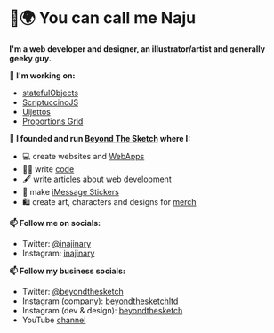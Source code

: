 # 👋🌍 You can call me Naju

**I'm a web developer and designer, an illustrator/artist and generally geeky guy.**

**🔭 I'm working on:**
- [statefulObjects](https://github.com/NajuDev/statefulObjects)
- [ScriptuccinoJS](https://github.com/beyondthesketch/ScriptuccinoJS)
- [Uijettos](https://github.com/beyondthesketch/uijettos)
- [Proportions Grid](https://github.com/beyondthesketch/proportions-grid)


**🏢 I founded and run [Beyond The Sketch](https://www.beyondthesketch.com/) where I:**
- 💻 create websites and [WebApps](https://www.beyondthesketch.com/webapps)
- 👨‍💻 write [code](https://github.com/beyondthesketch)
- 🖋 write [articles](https://www.beyondthesketch.com/developer#articles) about web development
- 📲 make [iMessage Stickers](https://www.beyondthesketch.com/imessage-stickers) 
- 🛍 create art, characters and designs for [merch](https://shop.spreadshirt.co.uk/beyondthesketch)


**📫 Follow me on socials:**
- Twitter: [@inajinary](https://twitter.com/inajinary)
- Instagram: [inajinary](https://www.instagram.com/inajinary/)

**📫 Follow my business socials:**
- Twitter: [@beyondthesketch](https://twitter.com/beyondthesketch)
- Instagram (company): [beyondthesketchltd](https://www.instagram.com/beyondthesketchltd/)
- Instagram (dev & design): [beyondthesketch](https://www.instagram.com/beyondthesketch/)
- YouTube [channel](https://www.youtube.com/channel/UCYd_CTychF9kxYToaAWPiPQ)

<!--
**NajuDev/NajuDev** is a ✨ _special_ ✨ repository because its `README.md` (this file) appears on your GitHub profile.

Here are some ideas to get you started:

- 🔭 I’m currently working on ...
- 🌱 I’m currently learning ...
- 👯 I’m looking to collaborate on ...
- 🤔 I’m looking for help with ...
- 💬 Ask me about ...
- 📫 How to reach me: ...
- 😄 Pronouns: ...
- ⚡ Fun fact: ...
-->

